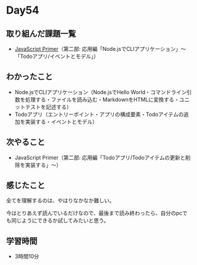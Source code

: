 # Day54
## 取り組んだ課題一覧
- [JavaScript Primer](https://jsprimer.net/)（第二部: 応用編「Node.jsでCLIアプリケーション」〜「Todoアプリ/イベントとモデル」）
## わかったこと
- Node.jsでCLIアプリケーション（Node.jsでHello World・コマンドライン引数を処理する・ファイルを読み込む・MarkdownをHTMLに変換する・ユニットテストを記述する）
- Todoアプリ（エントリーポイント・アプリの構成要素・Todoアイテムの追加を実装する・イベントとモデル）
## 次やること
- JavaScript Primer（第二部: 応用編「Todoアプリ/Todoアイテムの更新と削除を実装する」〜）
## 感じたこと
全てを理解するのは、やはりなかなか難しい。
 
今はとりあえず読んでいるだけなので、最後まで読み終わったら、自分のpcでも同じようにできるか試してみたいと思う。
## 学習時間
- 3時間10分
